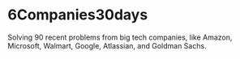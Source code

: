 # 6Companies30days
 Solving 90 recent problems from big tech companies, like Amazon, Microsoft, Walmart, Google, Atlassian, and Goldman Sachs.
